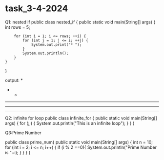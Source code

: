 # task_3-4-2024
Q1: nested if
public class nested_if {
    public static void main(String[] args) {
        int rows = 5;

        for (int i = 1; i <= rows; ++i) {
            for (int j = 1; j <= i; ++j) {
                System.out.print("* ");
            }
            System.out.println();
        }
    }
}

output:
*
* *
* * *
* * * *
* * * * * 

Q2: infinite for loop
public class infinite_for {
    public static void main(String[] args) {
        for (;;) {
            System.out.println("This is an infinite loop");
        }
    }
}

Q3:Prime Number 

public class prime_num{
    public static void main(String[] args) {
        int n = 10;
        for (int i = 2; i <= n; i++) {
            if (i % 2 ==0){
                System.out.println("Prime Number is "+i);
            }
    }
}
}
